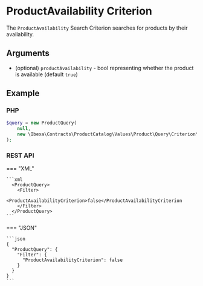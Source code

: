 # ProductAvailability Criterion

The `ProductAvailability` Search Criterion searches for products by their availability.

## Arguments

- (optional) `productAvailability` - bool representing whether the product is available (default `true`)

## Example

### PHP

``` php
$query = new ProductQuery(
    null,
    new \Ibexa\Contracts\ProductCatalog\Values\Product\Query\Criterion\ProductAvailability(true)
);
```

### REST API

=== "XML"

    ```xml
      <ProductQuery>
        <Filter>
            <ProductAvailabilityCriterion>false</ProductAvailabilityCriterion
        </Filter>
      </ProductQuery>
    ```

=== "JSON"

    ```json
    {
      "ProductQuery": {
        "Filter": {
          "ProductAvailabilityCriterion": false
        }
      }
    }
    ```